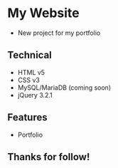 # My Website
* New project for my portfolio

## Technical
* HTML v5
* CSS v3
* MySQL/MariaDB (coming soon)
* jQuery 3.2.1

## Features
* Portfolio

## Thanks for follow!
